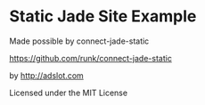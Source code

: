 # Static Jade Site Example

Made possible by connect-jade-static 

https://github.com/runk/connect-jade-static

by http://adslot.com

Licensed under the MIT License
